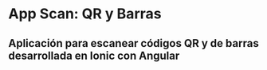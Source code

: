 # App Scan: QR y Barras

## Aplicación para escanear códigos QR y de barras desarrollada en Ionic con Angular


 